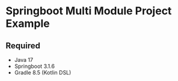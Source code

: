 # Springboot Multi Module Project Example

## Required
* Java 17
* Springboot 3.1.6
* Gradle 8.5 (Kotlin DSL)
